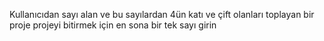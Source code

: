 Kullanıcıdan sayı alan ve bu sayılardan 4ün katı ve çift olanları toplayan bir proje projeyi bitirmek için en sona bir tek sayı girin
